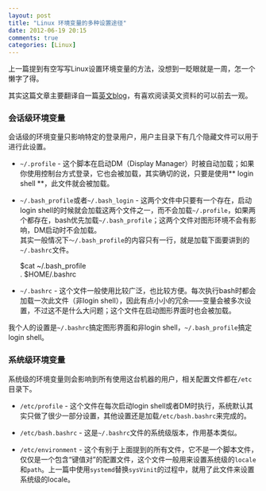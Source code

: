 ```yaml
---
layout: post
title: "Linux 环境变量的多种设置途径"
date: 2012-06-19 20:15
comments: true
categories: [Linux]
---
```

上一篇提到有空写写Linux设置环境变量的方法，没想到一眨眼就是一周，怎一个懒字了得。

其实这篇文章主要翻译自一篇[英文blog][1]，有喜欢阅读英文资料的可以前去一观。

### 会话级环境变量
会话级的环境变量只影响特定的登录用户，用户主目录下有几个隐藏文件可以用于进行此设置。

* `~/.profile` - 这个脚本在启动DM（Display Manager）时被自动加载；如果你使用控制台方式登录，它也会被加载，其实确切的说，只要是使用** login shell **，此文件就会被加载。

* `~/.bash_profile`或者`~/.bash_login` - 这两个文件中只要有一个存在，启动login shell的时候就会加载这两个文件之一，而不会加载`~/.profile`，如果两个都存在，bash优先加载`~/.bash_profile`；这两个文件对图形环境不会有影响，DM启动时不会加载。  
其实一般情况下`～/.bash_profile`的内容只有一行，就是加载下面要讲到的`~/.bashrc`文件。
    
    $cat ~/.bash_profile  
    . $HOME/.bashrc

* `~/.bashrc` - 这个文件一般使用比较广泛，也比较方便。每次执行bash时都会加载一次此文件（非login shell），因此有点小小的冗余——变量会被多次设置，不过这不是什么大问题；这个文件在启动图形界面时也会被加载。

我个人的设置是`~/.bashrc`搞定图形界面和非login shell，`~/.bash_profile`搞定login shell。

### 系统级环境变量
系统级的环境变量则会影响到所有使用这台机器的用户，相关配置文件都在`/etc`目录下。

* `/etc/profile` - 这个文件在每次启动login shell或者DM时执行，系统默认其实只做了很少一部分设置，其他设置还是加载`/etc/bash.bashrc`来完成的。

* `/etc/bash.bashrc` - 这是`~/.bashrc`文件的系统级版本，作用基本类似。

* `/etc/environment` - 这个有别于上面提到的所有文件，它不是一个脚本文件，仅仅是一个包含“键值对”的配置文件，这个文件一般用来设置系统级的`locale`和`path`。上一篇中使用`systemd`替换`sysVinit`的过程中，就用了此文件来设置系统级的locale。

[1]: https://numberformat.wordpress.com/2010/01/24/setting-environment-variables-in-ubuntu/